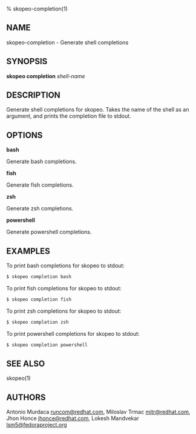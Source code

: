 % skopeo-completion(1)

## NAME
skopeo\-completion - Generate shell completions

## SYNOPSIS
**skopeo completion** _shell-name_

## DESCRIPTION
Generate shell completions for skopeo. Takes the name of the shell as an
argument, and prints the completion file to stdout.

## OPTIONS

**bash**

Generate bash completions.

**fish**

Generate fish completions.

**zsh**

Generate zsh completions.

**powershell**

Generate powershell completions.

## EXAMPLES
To print bash completions for skopeo to stdout:
```sh
$ skopeo completion bash
```

To print fish completions for skopeo to stdout:
```sh
$ skopeo completion fish
```

To print zsh completions for skopeo to stdout:
```sh
$ skopeo completion zsh
```

To print powershell completions for skopeo to stdout:
```sh
$ skopeo completion powershell
```

## SEE ALSO
skopeo(1)

## AUTHORS
Antonio Murdaca <runcom@redhat.com>, Miloslav Trmac <mitr@redhat.com>, Jhon Honce <jhonce@redhat.com>, Lokesh Mandvekar <lsm5@fedoraproject.org>
